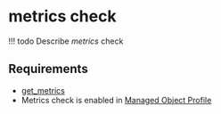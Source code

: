 # metrics check

<!-- prettier-ignore -->
!!! todo
    Describe *metrics* check

## Requirements

* [get_metrics](../../../../dev/sa/scripts/get_metrics.md)
* Metrics check is enabled in [Managed Object Profile](../../../../user/reference/concepts/managed-object-profile/index.md)
